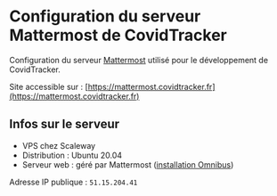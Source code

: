 # Configuration du serveur Mattermost de CovidTracker

Configuration du serveur [Mattermost](https://mattermost.com) utilisé pour le développement de CovidTracker. 

Site accessible sur : [https://mattermost.covidtracker.fr](https://mattermost.covidtracker.fr)

## Infos sur le serveur

- VPS chez Scaleway
- Distribution : Ubuntu 20.04
- Serveur web : géré par Mattermost ([installation Omnibus](https://docs.mattermost.com/install/mattermost-omnibus.html))

Adresse IP publique : `51.15.204.41`